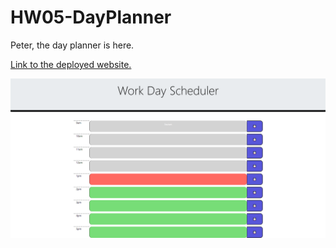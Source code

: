 # HW05-DayPlanner

Peter, the day planner is here.

<a href="https://average-android.github.io/HW05-DayPlanner/">Link to the deployed website.</a>

<img src="assets/images/Capture.PNG">